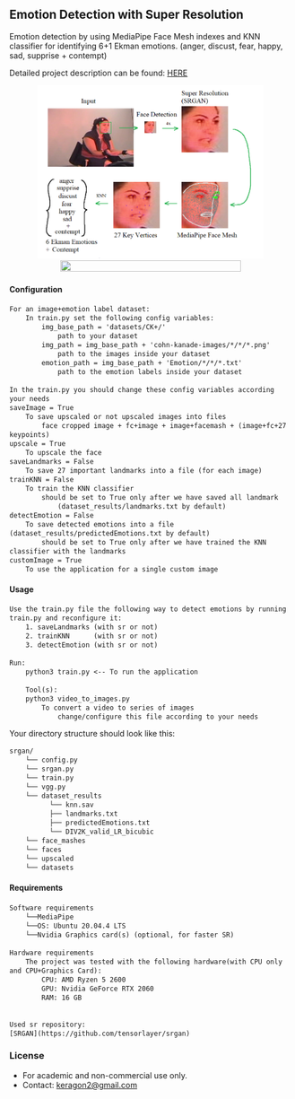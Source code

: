 ## Emotion Detection with Super Resolution
Emotion detection by using MediaPipe Face Mesh indexes and KNN classifier for identifying 6+1 Ekman emotions.
(anger, discust, fear, happy, sad, supprise + contempt)

Detailed project description can be found:
[HERE](https://github.com/Kerachi/SuperResolution-EmotionDetection/blob/master/presentations/topic_presentation.pdf)

<a href="https://github.com/Kerachi/SuperResolution-EmotionDetection/blob/master/presentations/showcase.png">
<div align="center">
    <img src="presentations/showcase.png" width="80%" height="50%"/>
</div>
</a>

<a href="https://github.com/Kerachi/SuperResolution-EmotionDetection/blob/master/presentations/showcase2.png">
<div align="center">
    <img src="presentations/showcase2.png" width="80%" height="50%"/>
</div>
</a>

#### Configuration
    For an image+emotion label dataset:
        In train.py set the following config variables:
            img_base_path = 'datasets/CK+/'
                path to your dataset
            img_path = img_base_path + 'cohn-kanade-images/*/*/*.png'
                path to the images inside your dataset
            emotion_path = img_base_path + 'Emotion/*/*/*.txt'
                path to the emotion labels inside your dataset
    
    In the train.py you should change these config variables according your needs
    saveImage = True
        To save upscaled or not upscaled images into files
            face cropped image + fc+image + image+facemash + (image+fc+27 keypoints)
    upscale = True
        To upscale the face 
    saveLandmarks = False
        To save 27 important landmarks into a file (for each image)
    trainKNN = False
        To train the KNN classifier
            should be set to True only after we have saved all landmark
                (dataset_results/landmarks.txt by default)
    detectEmotion = False
        To save detected emotions into a file (dataset_results/predictedEmotions.txt by default)
            should be set to True only after we have trained the KNN classifier with the landmarks
    customImage = True
        To use the application for a single custom image
        

#### Usage
    Use the train.py file the following way to detect emotions by running train.py and reconfigure it:
        1. saveLandmarks (with sr or not)
        2. trainKNN      (with sr or not)
        3. detectEmotion (with sr or not)
    
    Run:
        python3 train.py <-- To run the application
        
        Tool(s):
        python3 video_to_images.py
            To convert a video to series of images
                change/configure this file according to your needs
    
Your directory structure should look like this:
```
srgan/
    └── config.py
    └── srgan.py
    └── train.py
    └── vgg.py
    └── dataset_results
          └── knn.sav
          ├── landmarks.txt
          ├── predictedEmotions.txt
          └── DIV2K_valid_LR_bicubic
    └── face_mashes
    └── faces
    └── upscaled 
    └── datasets
```

#### Requirements
    Software requirements
        └──MediaPipe
        └──OS: Ubuntu 20.04.4 LTS
        └──Nvidia Graphics card(s) (optional, for faster SR)

    Hardware requirements
        The project was tested with the following hardware(with CPU only and CPU+Graphics Card):
            CPU: AMD Ryzen 5 2600
            GPU: Nvidia GeForce RTX 2060
            RAM: 16 GB


    Used sr repository:
    [SRGAN](https://github.com/tensorlayer/srgan)

### License

- For academic and non-commercial use only.
- Contact: keragon2@gmail.com